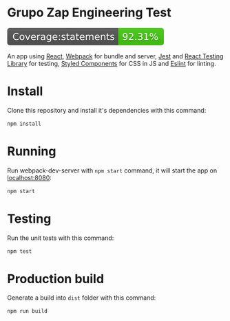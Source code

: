 Grupo Zap Engineering Test
====================
![Coverage badge](badges/badge-statements.svg?raw=true "Coverage")

An app using [React](https://pt-br.reactjs.org/), [Webpack](https://webpack.js.org/) for bundle and server, [Jest](https://jestjs.io/) and [React Testing Library](https://testing-library.com/docs/react-testing-library/intro) for testing, [Styled Components](https://www.styled-components.com/) for CSS in JS and [Eslint](https://eslint.org/) for linting.

# Install
Clone this repository and install it's dependencies with this command:
``` sh
npm install
```

# Running
Run webpack-dev-server with `npm start` command, it will start the app on [localhost:8080](http://localhost:8080):

``` sh
npm start
```

# Testing
Run the unit tests with this command:

``` sh
npm test
```

# Production build
Generate a build into `dist` folder with this command:
```
npm run build
```
